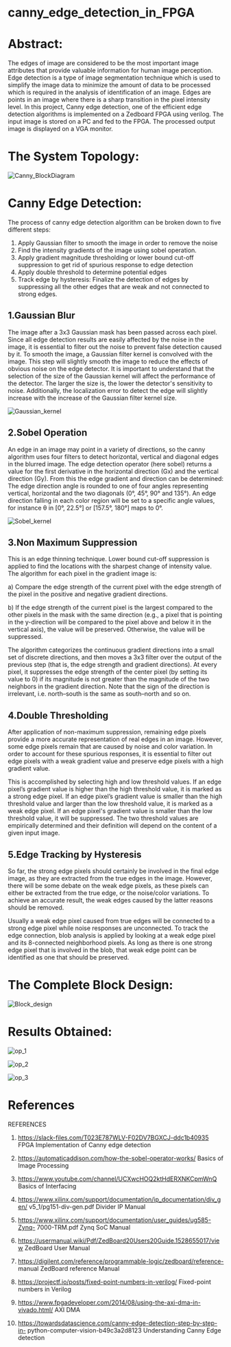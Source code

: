 # canny_edge_detection_in_FPGA
# Abstract:

The edges of image are considered to be the most important image attributes that provide valuable information for human image perception. Edge detection is a type of image segmentation technique which is used to simplify the image data to minimize the amount of data to be processed which is required in the analysis of identification of an image. Edges are points in an image where there is a sharp transition in the pixel intensity level. In this project, Canny edge detection, one of the efficient edge detection algorithms is implemented on a Zedboard FPGA using verilog. The input image is stored on a PC and fed to the FPGA. The processed output image is displayed on a VGA monitor.


# The System Topology:

![Canny_BlockDiagram](https://user-images.githubusercontent.com/85092975/137434389-1c5c9145-fc0f-4d4b-a3ab-fae946a1a086.jpg)


# Canny Edge Detection:

The process of canny edge detection algorithm can be broken down to five different steps: 
1. Apply Gaussian filter to smooth the image in order to remove the noise 
2. Find the intensity gradients of the image using sobel operation. 
3. Apply gradient magnitude thresholding or lower bound cut-off suppression to get rid of spurious response to edge detection 
4. Apply double threshold to determine potential edges 
5. Track edge by hysteresis: Finalize the detection of edges by suppressing all the other edges that are weak and not connected to strong edges. 


## 1.Gaussian Blur

The image after a 3x3 Gaussian mask has been passed across each pixel. Since all edge detection results are easily affected by the noise in the image, it is essential to filter out the noise to prevent false detection caused by it. To smooth the image, a Gaussian filter kernel is convolved with the image. This step will slightly smooth the image to reduce the effects of obvious noise on the edge detector. It is important to understand that the selection of the size of the Gaussian kernel will affect the performance of the detector. The larger the size is, the lower the detector's sensitivity to noise. Additionally, the localization error to detect the edge will slightly increase with the increase of the Gaussian filter kernel size.

![Gaussian_kernel](https://user-images.githubusercontent.com/85092975/137435129-4c4692c2-3e5d-4195-a599-36c3ebfe0c88.jpg)


## 2.Sobel Operation

An edge in an image may point in a variety of directions, so the canny algorithm uses four filters to detect horizontal, vertical and diagonal edges in the blurred image. The edge detection operator (here sobel) returns a value for the first derivative in the horizontal direction (Gx) and the vertical direction (Gy). From this the edge gradient and direction can be determined: The edge direction angle is rounded to one of four angles representing vertical, horizontal and the two diagonals (0°, 45°, 90° and 135°). An edge direction falling in each color region will be set to a specific angle values, for instance θ in [0°, 22.5°] or [157.5°, 180°] maps to 0°. 

![Sobel_kernel](https://user-images.githubusercontent.com/85092975/137435751-84962145-44d2-4bb4-a002-127d34a15a1f.jpg)


## 3.Non Maximum Suppression

This is an edge thinning technique. Lower bound cut-off suppression is applied to find the locations with the sharpest change of intensity value. The algorithm for each pixel in the gradient image is: 

 a) Compare the edge strength of the current pixel with the edge strength of the pixel in the positive and negative gradient directions. 

 b) If the edge strength of the current pixel is the largest compared to the other pixels in the mask with the same direction (e.g., a pixel that is pointing in the y-direction will be compared to the pixel above and below it in the vertical axis), the value will be preserved. Otherwise, the value will be suppressed. 
    
The algorithm categorizes the continuous gradient directions into a small set of discrete directions, and then moves a 3x3 filter over the output of the previous step (that is, the edge strength and gradient directions). At every pixel, it suppresses the edge strength of the center pixel (by setting its value to 0) if its magnitude is not greater than the magnitude of the two neighbors in the gradient direction. Note that the sign of the direction is irrelevant, i.e. north–south is the same as south–north and so on. 


## 4.Double Thresholding

After application of non-maximum suppression, remaining edge pixels provide a more accurate representation of real edges in an image. However, some edge pixels remain that are caused by noise and color variation. In order to account for these spurious responses, it is essential to filter out edge pixels with a weak gradient value and preserve edge pixels with a high gradient value. 

This is accomplished by selecting high and low threshold values. If an edge pixel’s gradient value is higher than the high threshold value, it is marked as a strong edge pixel. If an edge pixel’s gradient value is smaller than the high threshold value and larger than the low threshold value, it is marked as a weak edge pixel. If an edge pixel's gradient value is smaller than the low threshold value, it will be suppressed. The two threshold values are empirically determined and their definition will depend on the content of a given input image. 


## 5.Edge Tracking by Hysteresis

So far, the strong edge pixels should certainly be involved in the final edge image, as they are extracted from the true edges in the image. However, there will be some debate on the weak edge pixels, as these pixels can either be extracted from the true edge, or the noise/color variations. To achieve an accurate result, the weak edges caused by the latter reasons should be removed.  

Usually a weak edge pixel caused from true edges will be connected to a strong edge pixel while noise responses are unconnected. To track the edge connection, blob analysis is applied by looking at a weak edge pixel and its 8-connected neighborhood pixels. As long as there is one strong edge pixel that is involved in the blob, that weak edge point can be identified as one that should be preserved. 


# The Complete Block Design:

![Block_design](https://user-images.githubusercontent.com/85092975/137436645-564adb44-7aaf-4282-b60c-f74eb41b6c30.jpg)

# Results Obtained:

![op_1](https://user-images.githubusercontent.com/85092975/137437229-3f31a1ee-6480-484f-b8fa-78a32c34fc68.jpg)

![op_2](https://user-images.githubusercontent.com/85092975/137437241-3b249e7a-1e55-49e0-8d0f-06e8b1bb28df.jpg)

![op_3](https://user-images.githubusercontent.com/85092975/137437259-6b51e4a5-5342-4ffc-9eda-ad310e7b1992.jpg)

# References

REFERENCES 
1. https://slack-files.com/T023E787WLV-F02DV7BGXCJ-ddc1b40935 
FPGA Implementation of Canny edge detection 

 

2. https://automaticaddison.com/how-the-sobel-operator-works/ 
Basics of Image Processing 

 

3. https://www.youtube.com/channel/UCXwcHOQ2ktHdERXNKCpmWnQ 
Basics of Interfacing 

 

4. https://www.xilinx.com/support/documentation/ip_documentation/div_gen/
v5_1/pg151-div-gen.pdf 
Divider IP Manual 

 

5. https://www.xilinx.com/support/documentation/user_guides/ug585-Zynq-
7000-TRM.pdf 
Zynq SoC Manual 

 

6. https://usermanual.wiki/Pdf/ZedBoard20Users20Guide.1528655017/view 
ZedBoard User Manual 

 

7. https://digilent.com/reference/programmable-logic/zedboard/reference-
manual 
ZedBoard reference Manual 

 

8. https://projectf.io/posts/fixed-point-numbers-in-verilog/ 
Fixed-point numbers in Verilog 

 

9. https://www.fpgadeveloper.com/2014/08/using-the-axi-dma-in-vivado.html/ 
AXI DMA  

 

10. https://towardsdatascience.com/canny-edge-detection-step-by-step-in-
python-computer-vision-b49c3a2d8123 
Understanding Canny Edge detection  
